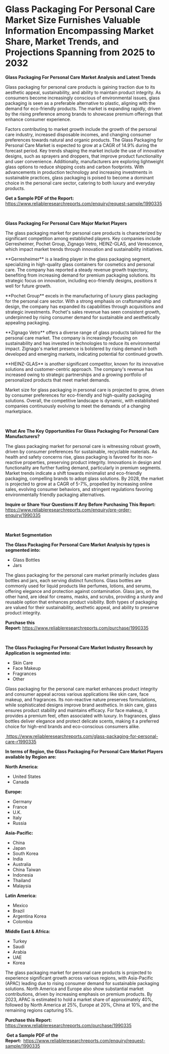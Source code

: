 <p><h1>Glass Packaging For Personal Care Market Size Furnishes Valuable Information Encompassing Market Share, Market Trends, and Projections Spanning from 2025 to 2032</h1></p><p><strong>Glass Packaging For Personal Care Market Analysis and Latest Trends</strong></p>
<p><p>Glass packaging for personal care products is gaining traction due to its aesthetic appeal, sustainability, and ability to maintain product integrity. As consumers become increasingly conscious of environmental issues, glass packaging is seen as a preferable alternative to plastic, aligning with the demand for eco-friendly products. The market is expanding rapidly, driven by the rising preference among brands to showcase premium offerings that enhance consumer experience.</p><p>Factors contributing to market growth include the growth of the personal care industry, increased disposable incomes, and changing consumer preferences towards natural and organic products. The Glass Packaging for Personal Care Market is expected to grow at a CAGR of 14.9% during the forecast period. Key trends shaping the market include the use of innovative designs, such as sprayers and droppers, that improve product functionality and user convenience. Additionally, manufacturers are exploring lightweight glass options to reduce shipping costs and carbon footprints. With advancements in production technology and increasing investments in sustainable practices, glass packaging is poised to become a dominant choice in the personal care sector, catering to both luxury and everyday products.</p></p>
<p><strong>Get a Sample PDF of the Report:&nbsp;</strong> <a href="https://www.reliableresearchreports.com/enquiry/request-sample/1990335?utm_campaign=48&utm_medium=2&utm_source=Github&utm_content=ia&utm_term=19042025&utm_id=glass-packaging-for-personal-care">https://www.reliableresearchreports.com/enquiry/request-sample/1990335</a></p>
<p>&nbsp;</p>
<p><strong>Glass Packaging For Personal Care Major Market Players</strong></p>
<p><p>The glass packaging market for personal care products is characterized by significant competition among established players. Key companies include Gerresheimer, Pochet Group, Zignago Vetro, HEINZ-GLAS, and Verescence, which impact market trends through innovation and sustainability initiatives.</p><p>**Gerresheimer** is a leading player in the glass packaging segment, specializing in high-quality glass containers for cosmetics and personal care. The company has reported a steady revenue growth trajectory, benefiting from increasing demand for premium packaging solutions. Its strategic focus on innovation, including eco-friendly designs, positions it well for future growth.</p><p>**Pochet Group** excels in the manufacturing of luxury glass packaging for the personal care sector. With a strong emphasis on craftsmanship and design, the company has expanded its capabilities through acquisitions and strategic investments. Pochet's sales revenue has seen consistent growth, underpinned by rising consumer demand for sustainable and aesthetically appealing packaging.</p><p>**Zignago Vetro** offers a diverse range of glass products tailored for the personal care market. The company is increasingly focusing on sustainability and has invested in technologies to reduce its environmental impact. Zignago's market presence is bolstered by rising demand in both developed and emerging markets, indicating potential for continued growth.</p><p>**HEINZ-GLAS** is another significant competitor, known for its innovative solutions and customer-centric approach. The company's revenue has increased owing to strategic partnerships and a growing portfolio of personalized products that meet market demands.</p><p>Market size for glass packaging in personal care is projected to grow, driven by consumer preferences for eco-friendly and high-quality packaging solutions. Overall, the competitive landscape is dynamic, with established companies continuously evolving to meet the demands of a changing marketplace.</p></p>
<p>&nbsp;</p>
<p><strong>What Are The Key Opportunities For Glass Packaging For Personal Care Manufacturers?</strong></p>
<p><p>The glass packaging market for personal care is witnessing robust growth, driven by consumer preferences for sustainable, recyclable materials. As health and safety concerns rise, glass packaging is favored for its non-reactive properties, preserving product integrity. Innovations in design and functionality are further fueling demand, particularly in premium segments. Market trends indicate a shift towards minimalist and eco-friendly packaging, compelling brands to adopt glass solutions. By 2028, the market is projected to grow at a CAGR of 5-7%, propelled by increasing online sales, evolving consumer behaviors, and stringent regulations favoring environmentally friendly packaging alternatives.</p></p>
<p><strong>Inquire or Share Your Questions If Any Before Purchasing This Report:</strong> <a href="https://www.reliableresearchreports.com/enquiry/pre-order-enquiry/1990335?utm_campaign=48&utm_medium=2&utm_source=Github&utm_content=ia&utm_term=19042025&utm_id=glass-packaging-for-personal-care">https://www.reliableresearchreports.com/enquiry/pre-order-enquiry/1990335</a></p>
<p>&nbsp;</p>
<p><strong>Market Segmentation</strong></p>
<p><strong>The Glass Packaging For Personal Care Market Analysis by types is segmented into:</strong></p>
<p><ul><li>Glass Bottles</li><li>Jars</li></ul></p>
<p><p>The glass packaging for the personal care market primarily includes glass bottles and jars, each serving distinct functions. Glass bottles are commonly used for liquid products like perfumes, lotions, and serums, offering elegance and protection against contamination. Glass jars, on the other hand, are ideal for creams, masks, and scrubs, providing a sturdy and reusable option that enhances product visibility. Both types of packaging are valued for their sustainability, aesthetic appeal, and ability to preserve product integrity.</p></p>
<p><strong>Purchase this Report:&nbsp;</strong><a href="https://www.reliableresearchreports.com/purchase/1990335?utm_campaign=48&utm_medium=2&utm_source=Github&utm_content=ia&utm_term=19042025&utm_id=glass-packaging-for-personal-care">https://www.reliableresearchreports.com/purchase/1990335</a></p>
<p>&nbsp;</p>
<p><strong>The Glass Packaging For Personal Care Market Industry Research by Application is segmented into:</strong></p>
<p><ul><li>Skin Care</li><li>Face Makeup</li><li>Fragrances</li><li>Other</li></ul></p>
<p><p>Glass packaging for the personal care market enhances product integrity and consumer appeal across various applications like skin care, face makeup, and fragrances. Its non-reactive nature preserves formulations, while sophisticated designs improve brand aesthetics. In skin care, glass ensures product stability and maintains efficacy. For face makeup, it provides a premium feel, often associated with luxury. In fragrances, glass bottles deliver elegance and protect delicate scents, making it a preferred choice for high-end brands and eco-conscious consumers alike.</p></p>
<p><a href="https://www.reliableresearchreports.com/glass-packaging-for-personal-care-r1990335?utm_campaign=48&utm_medium=2&utm_source=Github&utm_content=ia&utm_term=19042025&utm_id=glass-packaging-for-personal-care">&nbsp;https://www.reliableresearchreports.com/glass-packaging-for-personal-care-r1990335</a></p>
<p><strong>In terms of Region, the Glass Packaging For Personal Care Market Players available by Region are:</strong></p>
<p>
    <p> <strong> North America: </strong>
        <ul>
            <li>United States</li>
            <li>Canada</li>
        </ul>
        </p> 
    <p> <strong> Europe: </strong>
        <ul>
            <li>Germany</li>
            <li>France</li>
            <li>U.K.</li>
            <li>Italy</li>
            <li>Russia</li>
        </ul>
        </p> 
    <p> <strong> Asia-Pacific: </strong>
        <ul>
            <li>China</li>
            <li>Japan</li>
            <li>South Korea</li>
            <li>India</li>
            <li>Australia</li>
            <li>China Taiwan</li>
            <li>Indonesia</li>
            <li>Thailand</li>
            <li>Malaysia</li>
        </ul>
        </p> 
    <p> <strong> Latin America: </strong>
        <ul>
            <li>Mexico</li>
            <li>Brazil</li>
            <li>Argentina Korea</li>
            <li>Colombia</li>
        </ul>
        </p> 
    <p> <strong> Middle East & Africa: </strong>
        <ul>
            <li>Turkey</li>
            <li>Saudi</li>
            <li>Arabia</li>
            <li>UAE</li>
            <li>Korea</li>
        </ul>
    </p>
    </p>
<p><p>The glass packaging market for personal care products is projected to experience significant growth across various regions, with Asia-Pacific (APAC) leading due to rising consumer demand for sustainable packaging solutions. North America and Europe also show substantial market contributions, driven by increasing emphasis on premium products. By 2023, APAC is estimated to hold a market share of approximately 40%, followed by North America at 25%, Europe at 20%, China at 10%, and the remaining regions capturing 5%.</p></p>
<p><strong>Purchase this Report: </strong><a href="https://www.reliableresearchreports.com/purchase/1990335?utm_campaign=48&utm_medium=2&utm_source=Github&utm_content=ia&utm_term=19042025&utm_id=glass-packaging-for-personal-care">https://www.reliableresearchreports.com/purchase/1990335</a></p>
<p>&nbsp;<strong>Get a Sample PDF of the Report:&nbsp;&nbsp;</strong><a href="https://www.reliableresearchreports.com/enquiry/request-sample/1990335?utm_campaign=48&utm_medium=2&utm_source=Github&utm_content=ia&utm_term=19042025&utm_id=glass-packaging-for-personal-care">https://www.reliableresearchreports.com/enquiry/request-sample/1990335</a></p>
<p><strong></strong></p>
<p><p></p><p></p><p></p></p>